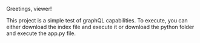 Greetings, viewer!

This project is a simple test of graphQL capabilities. To execute, you can either download the index file and execute it or download the python folder and execute the app.py file.
